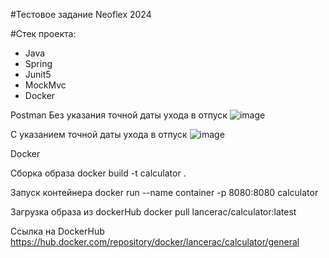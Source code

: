 #Тестовое задание Neoflex 2024

#Стек проекта:
 * Java
 * Spring
 * Junit5
 * MockMvc
 * Docker

Postman 
  Без указания точной даты ухода в отпуск
 ![image](https://github.com/LancerAC/Calculator/assets/152904551/15507a0f-4a91-407a-9c9f-25d618245308)

 С указанием точной даты ухода в отпуск
  ![image](https://github.com/LancerAC/Calculator/assets/152904551/d61bb372-66d1-47d7-8766-e93a5ed253c1)

Docker

  Сборка образа
  docker build -t calculator .

  Запуск контейнера
  docker run --name container -p 8080:8080  calculator

  Загрузка образа из dockerHub
  docker pull lancerac/calculator:latest

  Ссылка на DockerHub
  https://hub.docker.com/repository/docker/lancerac/calculator/general
